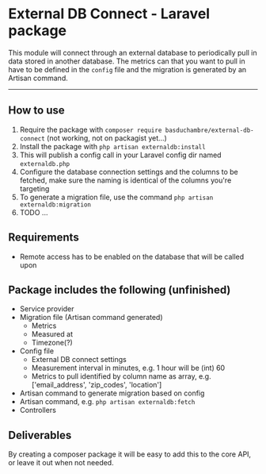 # External DB Connect - Laravel package

This module will connect through an external database to periodically pull in data stored in another database. The metrics can that you want to pull in have to be defined in the `config` file and the migration is generated by an Artisan command.

***

## How to use

1. Require the package with `composer require basduchambre/external-db-connect` (not working, not on packagist yet...)
2. Install the package with `php artisan externaldb:install`
3. This will publish a config call in your Laravel config dir named `externaldb.php`
4. Configure the database connection settings and the columns to be fetched, make sure the naming is identical of the columns you're targeting
5. To generate a migration file, use the command `php artisan externaldb:migration`
6. TODO ...

## Requirements

- Remote access has to be enabled on the database that will be called upon

## Package includes the following (unfinished)

- Service provider
- Migration file (Artisan command generated)
    - Metrics
    - Measured at
    - Timezone(?)
- Config file
    - External DB connect settings
    - Measurement interval in minutes, e.g. 1 hour will be (int) 60
    - Metrics to pull identified by column name as array, e.g. ['email_address', 'zip_codes', 'location']
- Artisan command to generate migration based on config
- Artisan command, e.g. `php artisan externaldb:fetch`
- Controllers

## Deliverables

By creating a composer package it will be easy to add this to the core API, or leave it out when not needed.
